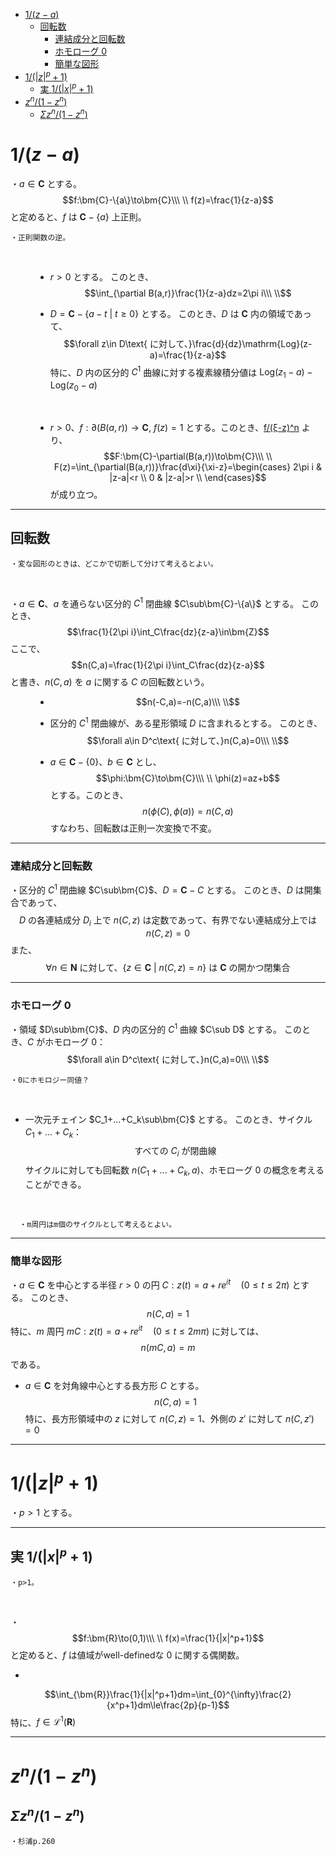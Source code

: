 
- [$1/(z-a)$](#1z-a)
  - [回転数](#回転数)
    - [連結成分と回転数](#連結成分と回転数)
    - [ホモローグ $0$](#ホモローグ-0)
    - [簡単な図形](#簡単な図形)
- [$1/(|z|^p+1)$](#1zp1)
  - [実 $1/(|x|^p+1)$](#実-1xp1)
- [$z^n/(1-z^n)$](#zn1-zn)
  - [$Σz^n/(1-z^n)$](#σzn1-zn)



# $1/(z-a)$

<dl><dt>

・$a\in\bm{C}$ とする。
$$f:\bm{C}-\{a\}\to\bm{C}\\\ \\
f(z)=\frac{1}{z-a}$$
と定めると、$f$ は $\bm{C}-\{a\}$ 上正則。
<br>

    ・正則関数の逆。
<br>

</dt><dd>

- $r>0$ とする。
このとき、
$$\int_{\partial B(a,r)}\frac{1}{z-a}dz=2\pi i\\\ \\$$

- $D=\bm{C}-\{a-t\ |\ t\ge0\}$ とする。
このとき、$D$ は $\bm{C}$ 内の領域であって、
$$\forall z\in D\text{ に対して、}\frac{d}{dz}\mathrm{Log}(z-a)=\frac{1}{z-a}$$
特に、$D$ 内の区分的 $C^1$ 曲線に対する複素線積分値は $\mathrm{Log}(z_1-a)-\mathrm{Log}(z_0-a)$
<br>

- $r>0$、$f:\partial(B(a,r))\to\bm{C},\ f(z)=1$ とする。このとき、[f/(ξ-z)^n](CA_C_2_1_1.md) より、
$$F:\bm{C}-\partial(B(a,r))\to\bm{C}\\\ \\
F(z)=\int_{\partial(B(a,r))}\frac{d\xi}{\xi-z}=\begin{cases}
2\pi i & |z-a|<r  \\
0  & |z-a|>r \\
\end{cases}$$
が成り立つ。


</dd></dl>

---

## 回転数

    ・変な図形のときは、どこかで切断して分けて考えるとよい。
<br>

<dl><dt>

・$a\in\bm{C}$、$a$ を通らない区分的 $C^1$ 閉曲線 $C\sub\bm{C}-\{a\}$ とする。
このとき、
$$\frac{1}{2\pi i}\int_C\frac{dz}{z-a}\in\bm{Z}$$
ここで、
$$n(C,a)=\frac{1}{2\pi i}\int_C\frac{dz}{z-a}$$
と書き、$n(C,a)$ を $a$ に関する $C$ の回転数という。
<br>

</dt><dd>

- $$n(-C,a)=-n(C,a)\\\ \\$$

- 区分的 $C^1$ 閉曲線が、ある星形領域 $D$ に含まれるとする。
このとき、
$$\forall a\in D^c\text{ に対して、}n(C,a)=0\\\ \\$$

- $a\in\bm{C}-\{0\}$、$b\in\bm{C}$ とし、
$$\phi:\bm{C}\to\bm{C}\\\ \\
\phi(z)=az+b$$
とする。このとき、
$$n(\phi(C),\phi(a))=n(C,a)$$
すなわち、回転数は正則一次変換で不変。

</dd></dl>

---

### 連結成分と回転数

・区分的 $C^1$ 閉曲線 $C\sub\bm{C}$、$D=\bm{C}-C$ とする。
このとき、$D$ は開集合であって、
$$D\text{ の各連結成分 }D_i\text{ 上で }n(C,z)\text{ は定数であって、有界でない連結成分上では }n(C,z)=0$$
また、
$$\forall n\in\bm{N}\text{ に対して、}\{z\in\bm{C}\ |\ n(C,z)=n\}\text{ は }\bm{C}\text{ の開かつ閉集合}$$

---

### ホモローグ $0$

・領域 $D\sub\bm{C}$、$D$ 内の区分的 $C^1$ 曲線 $C\sub D$ とする。
このとき、$C$ がホモローグ $0$：
$$\forall a\in D^c\text{ に対して、}n(C,a)=0\\\ \\$$

    ・0にホモロジー同値？
<br>

- 一次元チェイン $C_1+...+C_k\sub\bm{C}$ とする。
このとき、サイクル $C_1+...+C_k$：
$$\text{すべての }C_i\text{ が閉曲線}$$
サイクルに対しても回転数 $n(C_1+...+C_k,a)$、ホモローグ $0$ の概念を考えることができる。
<br>

      ・m周円はm個のサイクルとして考えるとよい。

---

### 簡単な図形

・$a\in\bm{C}$ を中心とする半径 $r>0$ の円 $C:z(t)=a+re^{it}\quad(0\le t\le2\pi)$ とする。
このとき、
$$n(C,a)=1$$
特に、$m$ 周円 $mC:z(t)=a+re^{it}\quad(0\le t\le2m\pi)$ に対しては、
$$n(mC,a)=m$$
である。
<br>

- $a\in\bm{C}$ を対角線中心とする長方形 $C$ とする。
$$n(C,a)=1$$
特に、長方形領域中の $z$ に対して $n(C,z)=1$、外側の $z'$ に対して $n(C,z')=0$

---

# $1/(|z|^p+1)$

・$p>1$ とする。

---

## 実 $1/(|x|^p+1)$

    ・p>1。
<br>

・$$f:\bm{R}\to(0,1)\\\ \\
f(x)=\frac{1}{|x|^p+1}$$
と定めると、$f$ は値域がwell-definedな $0$ に関する偶関数。
<br>

- 
$$\int_{\bm{R}}\frac{1}{|x|^p+1}dm=\int_{0}^{\infty}\frac{2}{x^p+1}dm\le\frac{2p}{p-1}$$
特に、$f\in\mathcal{L}^1(\bm{R})$


---

# $z^n/(1-z^n)$

## $Σz^n/(1-z^n)$

    ・杉浦p.260